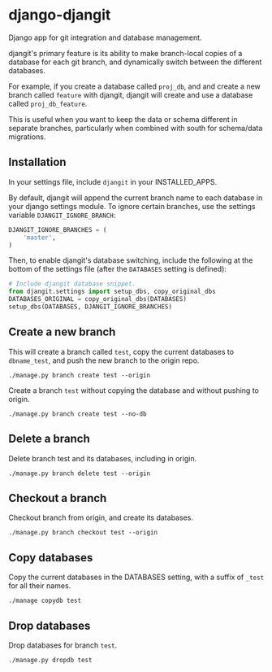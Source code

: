 django-djangit
==============

Django app for git integration and database management.

djangit's primary feature is its ability to make branch-local copies of a database for each git branch, and dynamically switch between the different databases.

For example, if you create a database called ``proj_db``, and and create a new branch called ``feature`` with djangit,
djangit will create and use a database called ``proj_db_feature``.

This is useful when you want to keep the data or schema different in separate branches, particularly when combined with south for schema/data migrations.


Installation
------------
In your settings file, include ``djangit`` in your INSTALLED_APPS.

By default, djangit will append the current branch name to each database in your django settings module. To ignore certain branches, use the settings variable ``DJANGIT_IGNORE_BRANCH``:

```python
DJANGIT_IGNORE_BRANCHES = (
    'master',
)
```

Then, to enable djangit's database switching, include the following at the bottom of the settings file (after the ``DATABASES`` setting is defined):

```python
# Include djangit database snippet.
from djangit.settings import setup_dbs, copy_original_dbs
DATABASES_ORIGINAL = copy_original_dbs(DATABASES)
setup_dbs(DATABASES, DJANGIT_IGNORE_BRANCHES)
```

Create a new branch
--------------------
This will create a branch called ``test``, copy the current  databases to ``dbname_test``, and push the new branch to the origin repo.

```
./manage.py branch create test --origin
```

Create a branch ``test`` without copying the database and without pushing to origin.

```
./manage.py branch create test --no-db
```

Delete a branch
------------------
Delete branch test and its databases, including in origin.

```
./manage.py branch delete test --origin
```

Checkout a branch
-----------------
Checkout branch from origin, and create its databases.

```
./manage.py branch checkout test --origin
```

Copy databases
-----------------
Copy the current databases in the DATABASES setting, with a suffix of ``_test`` for all their names.

```
./manage copydb test
```

Drop databases
----------------
Drop databases for branch ``test``.

```
./manage.py dropdb test
```
